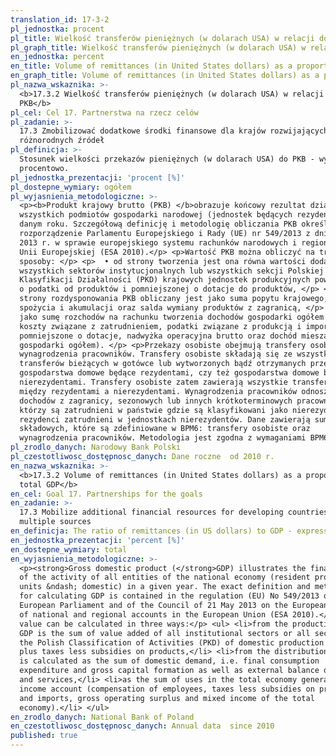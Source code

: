 ```yaml
---
translation_id: 17-3-2
pl_jednostka: procent
pl_title: Wielkość transferów pieniężnych (w dolarach USA) w relacji do PKB
pl_graph_title: Wielkość transferów pieniężnych (w dolarach USA) w relacji do PKB
en_jednostka: percent
en_title: Volume of remittances (in United States dollars) as a proportion of total GDP
en_graph_title: Volume of remittances (in United States dollars) as a proportion of total GDP
pl_nazwa_wskaznika: >-
  <b>17.3.2 Wielkość transferów pieniężnych (w dolarach USA) w relacji do
  PKB</b>
pl_cel: Cel 17. Partnerstwa na rzecz celów
pl_zadanie: >-
  17.3 Zmobilizować dodatkowe środki finansowe dla krajów rozwijających się z
  różnorodnych źródeł
pl_definicja: >-
  Stosunek wielkości przekazów pieniężnych (w dolarach USA) do PKB - wyrażony
  procentowo.
pl_jednostka_prezentacji: 'procent [%]'
pl_dostepne_wymiary: ogółem
pl_wyjasnienia_metodologiczne: >-
  <p><b>Produkt krajowy brutto (PKB) </b>obrazuje końcowy rezultat działalności
  wszystkich podmiotów gospodarki narodowej (jednostek będących rezydentami) w
  danym roku. Szczegółową definicję i metodologię obliczania PKB określa
  rozporządzenie Parlamentu Europejskiego i Rady (UE) nr 549/2013 z dnia 21 maja
  2013 r. w sprawie europejskiego systemu rachunków narodowych i regionalnych w
  Unii Europejskiej (ESA 2010).</p> <p>Wartość PKB można obliczyć na trzy
  sposoby: </p> <p>  • od strony tworzenia jest ona równa wartości dodanej
  wszystkich sektorów instytucjonalnych lub wszystkich sekcji Polskiej
  Klasyfikacji Działalności (PKD) krajowych jednostek produkcyjnych powiększonej
  o podatki od produktów i pomniejszonej o dotacje do produktów, </p> <p>  • od
  strony rozdysponowania PKB obliczany jest jako suma popytu krajowego, tj.
  spożycia i akumulacji oraz salda wymiany produktów z zagranicą, </p> <p>  •
  jako sumę rozchodów na rachunku tworzenia dochodów gospodarki ogółem (a więc
  koszty związane z zatrudnieniem, podatki związane z produkcją i importem
  pomniejszone o dotacje, nadwyżka operacyjna brutto oraz dochód mieszany
  gospodarki ogółem). </p> <p>Przekazy osobiste obejmują transfery osobiste oraz
  wynagrodzenia pracowników. Transfery osobiste składają się ze wszystkich
  transferów bieżących w gotówce lub wytworzonych bądź otrzymanych przez
  gospodarstwa domowe będące rezydentami, czy też gospodarstwa domowe będące
  nierezydentami. Transfery osobiste zatem zawierają wszystkie transfery bieżące
  między rezydentami a nierezydentami. Wynagrodzenia pracowników odnoszą się do
  dochodów z zagranicy, sezonowych lub innych krótkoterminowych pracowników,
  którzy są zatrudnieni w państwie gdzie są klasyfikowani jako nierezydenci lub
  rezydenci zatrudnieni w jednostkach nierezydentów. Dane zawierają sumę dwóch
  składowych, które są zdefiniowane w BPM6: transfery osobiste oraz
  wynagrodzenia pracowników. Metodologia jest zgodna z wymaganiami BPM6.</p>
pl_zrodlo_danych: Narodowy Bank Polski
pl_czestotliwosc_dostępnosc_danych: Dane roczne  od 2010 r.
en_nazwa_wskaznika: >-
  <b>17.3.2 Volume of remittances (in United States dollars) as a proportion of
  total GDP</b>
en_cel: Goal 17. Partnerships for the goals
en_zadanie: >-
  17.3 Mobilize additional financial resources for developing countries from
  multiple sources
en_definicja: The ratio of remittances (in US dollars) to GDP - expressed as a percentage.
en_jednostka_prezentacji: 'percent [%]'
en_dostepne_wymiary: total
en_wyjasnienia_metodologiczne: >-
  <p><strong>Gross domestic product (</strong>GDP) illustrates the final result
  of the activity of all entities of the national economy (resident producer
  units &ndash; domestic) in a given year. The exact definition and methodology
  for calculating GDP is contained in the regulation (EU) No 549/2013 of the
  European Parliament and of the Council of 21 May 2013 on the European system
  of national and regional accounts in the European Union (ESA 2010).</p> <p>GDP
  value can be calculated in three ways:</p> <ul> <li>from the production side
  GDP is the sum of value added of all institutional sectors or all sections of
  the Polish Classification of Activities (PKD) of domestic production entities
  plus taxes less subsidies on products,</li> <li>from the distribution side GDP
  is calculated as the sum of domestic demand, i.e. final consumption
  expenditure and gross capital formation as well as external balance of goods
  and services,</li> <li>as the sum of uses in the total economy generation of
  income account (compensation of employees, taxes less subsidies on production
  and imports, gross operating surplus and mixed income of the total
  economy).</li> </ul>
en_zrodlo_danych: National Bank of Poland
en_czestotliwosc_dostępnosc_danych: Annual data  since 2010
published: true
---
```

